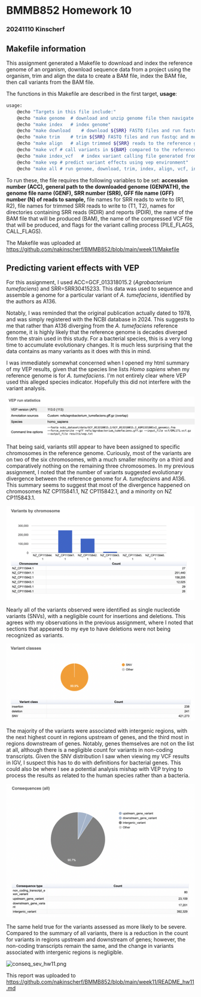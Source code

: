 # BMMB852 Homework 10 
### 20241110 Kinscherf

## Makefile information
This assignment generated a Makefile to download and index the reference genome of an organism, download sequence data from a project using the organism, trim and align the data to create a BAM file, index the BAM file, then call variants from the BAM file. 

The functions in this Makefile are described in the first target, **usage**:
```bash
usage:
	@echo "Targets in this file include:"
	@echo "make genome	# download and unzip genome file then navigate to file location"
	@echo "make index	# index genome"
	@echo "make download	# download ${SRR} FASTQ files and run fastqc"
	@echo "make trim	# trim ${SRR} FASTQ files and run fastqc and multiqc"
	@echo "make align	# align trimmed ${SRR} reads to the reference genome"
	@echo "make vcf	# call variants in ${BAM} compared to the reference genome"
	@echo "make index_vcf	# index variant calling file generated from ${BAM}"
	@echo "make vep	# predict variant effects using vep environment"
	@echo "make all	# run genome, download, trim, index, align, vcf, index_vcf, vep targets"
```

To run these, the file requires the following variables to be set: **accession number (ACC), general path to the downloaded genome (GENPATH), the genome file name (GENF), SRR number (SRR), GFF file name (GFF) number (N) of reads to sample,** file names for SRR reads to write to (R1, R2), file names for trimmed SRR reads to write to (T1, T2), names for directories containing SRR reads (RDIR) and reports (PDIR), the name of the BAM file that will be produced (BAM), the name of the compressed VCF file that will be produced, and flags for the variant calling process (PILE_FLAGS, CALL_FLAGS).

The Makefile was uploaded at https://github.com/nakinscherf/BMMB852/blob/main/week11/Makefile

## Predicting varient effects with VEP
For this assignment, I used ACC=GCF_013318015.2 (*Agrobacterium tumefaciens*) and SRR=SRR30415233. This data was used to sequence and assemble a genome for a particular variant of *A. tumefaciens*, identified by the authors as A136.

Notably, I was reminded that the original publication actually dated to 1978, and was simply registered with the NCBI database in 2024. This suggests to me that rather than A136 diverging from the *A. tumefaciens* reference genome, it is highly likely that the reference genome is decades diverged from the strain used in this study. For a bacterial species, this is a very long time to accumulate evolutionary changes. It is much less surprising that the data contains as many variants as it does with this in mind.

I was immediately somewhat concerned when I opened my html summary of my VEP results, given that the species line lists *Homo sapiens* when my reference genome is for *A. tumefaciens*. I'm not entirely clear where VEP used this alleged species indicator. Hopefully this did not interfere with the variant analysis.

![vep_stats_hw11.png](https://github.com/nakinscherf/BMMB852/blob/main/week11/vep_stats_hw11.png)

That being said, variants still appear to have been assigned to specific chromosomes in the reference genome. Curiously, most of the variants are on two of the six chromosomes, with a much smaller minority on a third and comparatively nothing on the remaining three chromosomes. In my previous assignment, I noted that the number of variants suggested evolutionary divergence between the reference genome for *A. tumefaciens* and A136. This summary seems to suggest that most of the divergence happened on chromosomes NZ CP115841.1, NZ CP115842.1, and a minority on NZ CP115843.1.

![distrib_hw11.png](https://github.com/nakinscherf/BMMB852/blob/main/week11/distrib_hw11.png)

Nearly all of the variants observed were identified as single nucleotide variants (SNVs), with a negligible count for insertions and deletions. This agrees with my observations in the previous assignment, where I noted that sections that appeared to my eye to have deletions were not being recognized as variants. 

![classes_hw11.png](https://github.com/nakinscherf/BMMB852/blob/main/week11/classes_hw11.png)

The majority of the variants were associated with intergenic regions, with the next highest count in regions upstream of genes, and the third most in regions downstream of genes. Notably, genes themselves are not on the list at all, although there is a negligible count for variants in non-coding transcripts. Given the SNV distribution I saw when viewing my VCF results in IGV, I suspect this has to do with definitions for bacterial genes. This could also be where I see a potential analysis mishap with VEP trying to process the results as related to the human species rather than a bacteria. 

![conseq_all_hw11.png](https://github.com/nakinscherf/BMMB852/blob/main/week11/conseq_all_hw11.png)

The same held true for the variants assessed as more likely to be severe. Compared to the summary of all variants, there is a reduction in the count for variants in regions upstream and downstream of genes; however, the non-coding transcripts remain the same, and the change in variants associated with intergenic regions is negligible. 

![conseq_sev_hw11.png](https://github.com/nakinscherf/BMMB852/blob/main/week11/conseq_sev.png)

This report was uploaded to https://github.com/nakinscherf/BMMB852/blob/main/week11/README_hw11.md